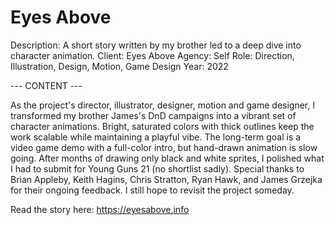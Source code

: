 # Eyes Above

Description: A short story written by my brother led to a deep dive into character animation.
Client: Eyes Above
Agency: Self
Role: Direction, Illustration, Design, Motion, Game Design
Year: 2022

--- CONTENT ---

As the project's director, illustrator, designer, motion and game designer, I transformed my brother James's DnD campaigns into a vibrant set of character animations. Bright, saturated colors with thick outlines keep the work scalable while maintaining a playful vibe. The long-term goal is a video game demo with a full-color intro, but hand-drawn animation is slow going. After months of drawing only black and white sprites, I polished what I had to submit for Young Guns 21 (no shortlist sadly). Special thanks to Brian Appleby, Keith Hagins, Chris Stratton, Ryan Hawk, and James Grzejka for their ongoing feedback. I still hope to revisit the project someday.

Read the story here: https://eyesabove.info
